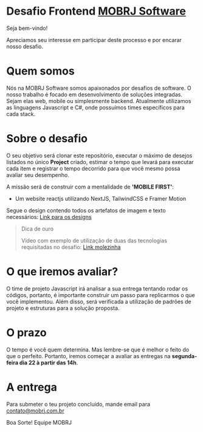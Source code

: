 # Desafio Frontend [MOBRJ Software](https://www.mobrj.com.br)

Seja bem-vindo!

Apreciamos seu interesse em participar deste processo e por encarar nosso desafio.

# Quem somos

Nós na MOBRJ Software somos apaixonados por desafios de software. O nosso trabalho é focado em desenvolvimento de soluções integradas. Sejam elas web, mobile ou simplesmente backend. Atualmente utilizamos as linguagens Javascript e C#, onde possuímos times específicos para cada stack.

# Sobre o desafio

O seu objetivo será clonar este repositório, executar o máximo de desejos listados no único **Project** criado, estimar o tempo que levará para executar cada item e registrar o tempo decorrido para que você mesmo possa avaliar seu desempenho.

A missão será de construir com a mentalidade de **'MOBILE FIRST'**:

- Um website reactjs utilizando NextJS, TailwindCSS e Framer Motion

Segue o design contendo todos os artefatos de imagem e texto necessários: [Link para os designs](https://www.figma.com/file/jJ7GHmAetLDb0O0dcYEMwD/Desafio-MOBRJ?node-id=438%3A9688)

> Dica de ouro
>
> Vídeo com exemplo de utilização de duas das tecnologias requisitadas no desafio: [Link molezinha](https://www.youtube.com/watch?v=n_GU1yTImJg)

# O que iremos avaliar?

O time de projeto Javascript irá analisar a sua entrega tentando rodar os códigos, portanto, é importante construir um passo para replicarmos o que você implementou. Além disso, será verificada a utilização de padrões de projeto e estruturas para a solução proposta.

# O prazo

O tempo é você quem determina. Mas lembre-se que é melhor o feito do que o perfeito. Portanto, iremos começar a avaliar as entregas na **segunda-feira dia 22 à partir das 14h**.

# A entrega

Para submeter o teu projeto concluído, mande email para contato@mobrj.com.br

Boa Sorte!
Equipe MOBRJ
